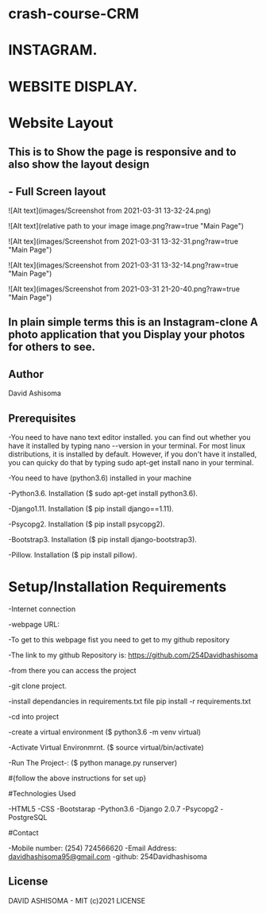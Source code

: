 # crash-course-CRM
#                                                    INSTAGRAM.


#                                                  WEBSITE DISPLAY.
# Website Layout


## This is to Show the page is responsive and to also show the layout design


## - Full Screen layout


![Alt text](images/Screenshot from 2021-03-31 13-32-24.png)

![Alt text](relative path to your image image.png?raw=true "Main Page")

![Alt tex](images/Screenshot from 2021-03-31 13-32-31.png?raw=true "Main Page")

![Alt tex](images/Screenshot from 2021-03-31 13-32-14.png?raw=true "Main Page")

![Alt tex](images/Screenshot from 2021-03-31 21-20-40.png?raw=true "Main Page")


## In plain simple terms this is an Instagram-clone A photo application that you Display your photos for others to see.

## Author
David Ashisoma

## Prerequisites
-You need to have nano text editor installed. you can find out whether you have it installed by typing nano --version in your terminal. For most linux distributions, it is installed by default. However, if you don't have it installed, you can quicky do that by typing sudo apt-get install nano in your terminal.

-You need to have (python3.6) installed in your machine

-Python3.6. Installation ($ sudo apt-get install python3.6).

-Django1.11. Installation ($ pip install django==1.11).

-Psycopg2. Installation ($ pip install psycopg2).

-Bootstrap3. Installation ($ pip install django-bootstrap3).

-Pillow. Installation ($ pip install pillow).

# Setup/Installation Requirements

-Internet connection

-webpage URL:

-To get to this webpage fist you need to get to my github repository

-The link to my github Repository is: https://github.com/254Davidhashisoma

-from there you can access the project

-git clone project.

-install dependancies in requirements.txt file pip install -r requirements.txt

-cd into project

-create a virtual environment ($ python3.6 -m venv virtual)

-Activate Virtual Environmrnt. ($ source virtual/bin/activate)

-Run The Project-: ($ python manage.py runserver)

#{follow the above instructions for set up}

#Technologies Used

-HTML5
-CSS
-Bootstarap
-Python3.6
-Django 2.0.7
-Psycopg2
-PostgreSQL

#Contact

-Mobile number: (254) 724566620
-Email Address: davidhashisoma95@gmail.com
-github: 254Davidhashisoma

## License
DAVID ASHISOMA - MIT (c)2021 LICENSE
